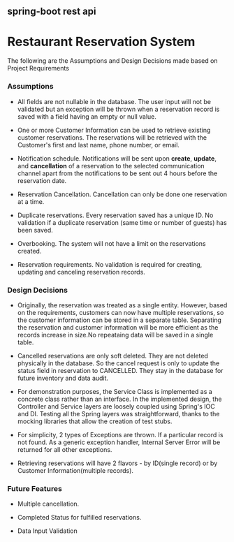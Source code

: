 ## spring-boot rest api

# Restaurant Reservation System
The following are the Assumptions and Design Decisions made based on Project Requirements

### Assumptions
- All fields are not nullable in the database.
  The user input will not be validated but an exception will be thrown when a reservation record is saved with a field having an empty or null value.
  
- One or more Customer Information can be used to retrieve existing customer reservations.
  The reservations will be retrieved with the Customer's first and last name, phone number, or email.

- Notification schedule.
  Notifications will be sent upon **create**, **update**, and **cancellation** of a reservation to the selected communication channel apart from the notifications to be sent out 4 hours before the reservation date.

- Reservation Cancellation.
  Cancellation can only be done one reservation at a time.

- Duplicate reservations.
  Every reservation saved has a unique ID. No validation if a duplicate reservation (same time or number of guests) has been saved. 

- Overbooking.
  The system will not have a limit on the reservations created.

- Reservation requirements.
  No validation is required for creating, updating and canceling reservation records.



### Design Decisions

- Originally, the reservation was treated as a single entity. 
However, based on the requirements, customers can now have multiple reservations, so the customer information can be stored in a separate table. Separating the reservation and customer information will be more efficient as the records increase in size.No repeataing data will be saved in a single table.

- Cancelled reservations are only soft deleted. They are not deleted physically in the database. So the cancel request is only to update the status field in reservation to CANCELLED. They stay in the database for future inventory and data audit.

- For demonstration purposes, the Service Class is implemented as a concrete class rather than an interface. In the implemented design, the Controller and Service layers are loosely coupled using Spring's IOC and DI. Testing all the Spring layers was straightforward, thanks to the mocking libraries that allow the creation of test stubs.

- For simplicity, 2 types of Exceptions are thrown.
If a particular record is not found.
As a generic exception handler, Internal Server Error will be returned for all other exceptions.

- Retrieving reservations will have 2 flavors - by ID(single record) or by Customer Information(multiple records).


### Future Features

- Multiple cancellation.

- Completed Status for fulfilled reservations.

- Data Input Validation

